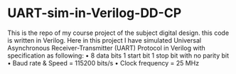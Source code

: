 # UART-sim-in-Verilog-DD-CP
This is the repo of my course project of the subject digital design. this code is written in Verilog. Here in this project I have simulated Universal Asynchronous Receiver-Transmitter (UART) Protocol in Verilog with specification as following: •	8 data bits 1 start bit 1 stop bit with no parity bit •	Baud rate & Speed = 115200 bits/s  •	Clock frequency = 25 MHz 
